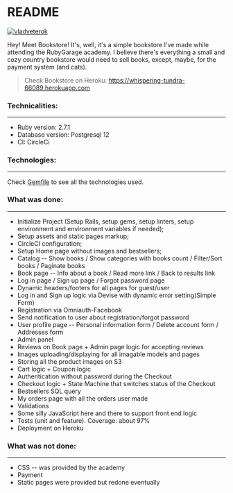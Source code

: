 # README

[![vladveterok](https://circleci.com/gh/vladveterok/bookstore-open.svg?style=shield)](https://circleci.com/gh/vladveterok/bookstore-open)

Hey! Meet Bookstore! It's, well, it's a simple bookstore I've made while attending the RubyGarage academy. I believe there's everything a small and cozy country bookstore would need to sell books, except, maybe, for the payment system (and cats).

> Check Bookstore on Heroku: https://whispering-tundra-66089.herokuapp.com

### Technicalities:
---
* Ruby version: 2.7.1
* Database version: Postgresql 12
* CI: CircleCi

### Technologies:
---
Check [Gemfile](https://github.com/vladveterok/bookstore-open/blob/main/Gemfile) to see all the technologies used.

### What was done:
---
* Initialize Project (Setup Rails, setup gems, setup linters, setup environment and environment variables if needed);
* Setup assets and static pages markup;
* CircleCI configuration;
* Setup Home page without images and bestsellers;
* Catalog -- Show books / Show categories with books count / Filter/Sort books / Paginate books 
* Book page -- Info about a book / Read more link / Back to results link
* Log in page / Sign up page / Forgot password page
* Dynamic headers/footers for all pages for guest/user
* Log in and Sign up logic via Devise with dynamic error setting(Simple Form)
* Registration via Omniauth-Facebook
* Send notification to user about registration/forgot password 
* User profile page -- Personal information form / Delete account form / Addresses form
* Admin panel
* Reviews on Book page + Admin page logic for accepting reviews
* Images uploading/displaying for all imagable models and pages
* Storing all the product images on S3
* Cart logic + Coupon logic
* Authentication without password during the Checkout
* Checkout logic + State Machine that switches status of the Checkout
* Bestsellers SQL query
* My orders page with all the orders user made
* Validations
* Some silly JavaScript here and there to support front end logic
* Tests (unit and feature). Coverage: about 97%
* Deployment on Heroku

### What was not done:
---
* CSS -- was provided by the academy
* Payment
* Static pages were provided but redone eventually
